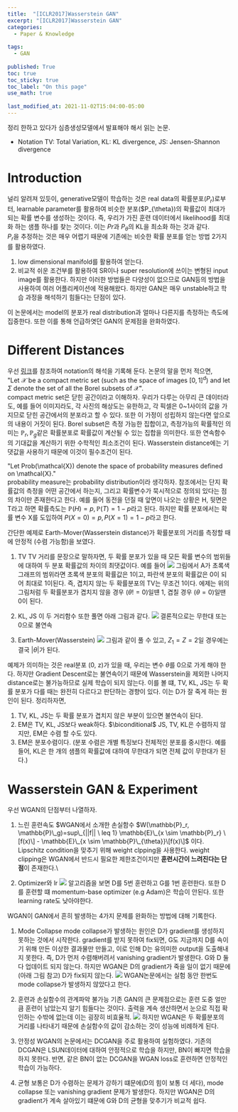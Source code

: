 ```yaml
---
title:  "[ICLR2017]Wasserstein GAN"
excerpt: "[ICLR2017]Wasserstein GAN"
categories:
  - Paper & Knowledge
  
tags:
  - GAN
 
published: True
toc: true
toc_sticky: true
toc_label: "On this page"
use_math: true
    
last_modified_at: 2021-11-02T15:04:00-05:00
---
```


정리 한하고 있다가 심층생성모델에서 발표해야 해서 읽는 논문.

* Notation
TV: Total Variation,
KL: KL divergence, 
JS: Jensen-Shannon divergence

# Introduction
널리 알려져 있듯이, generative모델이 학습하는 것은 real data의 확률분포($P_r$)로부터, learnable parameter를 활용하여 비슷한 분포($P_{\theta})의 확률값이 최대가 되는 
확률 변수를 생성하는 것이다. 즉, 우리가 가진 훈련 데이터에서 likelihood를 최대화 하는 샘플 하나를 찾는 것이다. 이는 $Pr$과 $P_{\theta}$의 KL을 최소화 하는 것과 같다. \
$P_r$을 추정하는 것은 매우 어렵기 때문에 기존에는 비슷한 확률 분포를 얻는 방법 2가지를 활용하였다. 
1. low dimensional manifold를 활용하여 얻는다.
2. 비교적 쉬운 조건부를 활용하여 SR이나 super resolution에 쓰이는 변형된 input image를 활용한다. 
하지만 이러한 방법들은 다양성이 없으므로 GAN등의 방법을 사용하여 여러 어플리케이션에 적용해왔다. 하지만 GAN은 매우 unstable하고 학습 과정을 해석하기 힘들다는 단점이 있다.

이 논문에서는 model의 분포가 real distribution과 얼마나 다른지를 측정하는 측도에 집중한다. 또한 이를 통해 언급하엿던 GAN의 문제점을 완화하였다.


# Different Distances
우선 [링크](https://www.slideshare.net/ssuser7e10e4/wasserstein-gan-i)를 참조하여 notation의 해석을 기록해 둔다. 논문의 말을 먼저 적으면, \
"Let $\mathcal{X}$ be a compact metric set (such as the space of images $[0, 1]^d$) and let $\Sigma$ denote the set of all the Borel subsets of $\mathcal{X}$".\
compact metric set은 닫힌 공간이라고 이해하자. 우리가 다루는 아무리 큰 데이터라도, 예를 들어 이미지라도, 각 사진의 해상도는 유한하고, 각 픽셀은 0~1사이의 값을 가지므로 닫힌 공간에서의 분포라고 할 수 있다. 
또한 이 가정이 성립하지 않는다면 앞으로의 내용이 거짓이 된다. Borel subset은 측정 가능한 집합이고, 측정가능의 확률적인 의미는 $\mathbb{P}_r, \mathbb{P}_g$같은 확률분포로 확률값이 계산될 수 있는 집합을 
의미한다. 또한 연속함수의 기대값을 계산하기 위한 수학적인 최소조건이 된다. Wasserstein distance에는 기댓값을 사용하기 때문에 이것이 필수조건이 된다. 

"Let Prob(\mathcal{X}) denote the space of probability measures defined on \mathcal{X}."\
probability measure는 probability distribution이라 생각하자. 참조에서는 단지 확률값의 측정을 어떤 공간에서 하는지, 그리고 확률변수가 묵시적으로 정의되 있다는 점의 차이만 존재한다고 한다. 
예를 들어 동전을 던질 때 앞면이 나오는 상황은 H, 뒷면은 T라고 하면 확률측도는 $\mathbb{P}(H)=p, \mathbb{P}(T)=1-p$라고 된다. 하지만 확률 분포에서는 확률 변수 X를 도입하여
$P(X=0)=p, P(X=1)=1-p$라고 한다.

간단한 예제로 Earth-Mover(Wasserstein distance)가 확률분포의 거리를 측정할 때에 안정적 (수렴 가능함)을 보였다.  

1. TV
TV 거리를 문장으로 말하자면, 두 확률 분포가 있을 때 모든 확률 변수의 범위들에 대하여 두 분포 확률값의 차이의 최댓값이다. 예를 들어
![](/assets/images/2021-11-02-WGAN/1.JPG)
그림에서 A가 초록색 그래프의 범위라면 초록색 분포의 확률값은 1이고, 파란색 분포의 확률값은 0이 되어 최대로 1이된다. 즉, 겹치지 않는 두 확률분포의 TV는 무조건 1이다. 
에제는 위의 그림처럼 두 확률분포가 겹치지 않을 경우 ($\theta!=0$)일떈 1, 겹칠 경우 ($\theta=0$)일땐 0이 된다. 

2. KL, JS
이 두 거리함수 또한 풀면 아래 그림과 같다.
![](/assets/images/2021-11-02-WGAN/2.jpg)
결론적으로는 무한대 또는 0으로 불연속

3. Earth-Mover(Wasserstein)
![](/assets/images/2021-11-02-WGAN/3.jpg)
그림과 같이 풀 수 있고, $Z_1=Z=2$일 경우에는 결국 $|\theta|$가 된다. 

예제가 의미하는 것은 real분포 (0, z)가 있을 때, 우리는 변수 $\theta$를 0으로 가게 해야 한다. 하지만 Gradient Descent로는 불연속이기 때문에 Wasserstein을 
제외한 나머지 distance로는 불가능하므로 실제 학습이 되지 않는다. 이를 볼 떄, TV, KL, JS는 두 확률 분포가 다를 때는 완전히 다르다고 판단하는 경향이 있다. 이는 D가 잘 죽게 하는 원인이 된다. 
정리하자면, 
1. TV, KL, JS는 두 확률 분포가 겹치지 않은 부분이 있으면 불연속이 된다.
2. EM은 TV, KL, JS보다 weak하다. $\biconditional$ JS, TV, KL은 수렴하지 않지만, EM은 수렴 할 수도 있다.
3. EM은 분포수렴이다. (분포 수렴은 개별 특징보다 전체적인 분포를 중시한다. 예를 들어, KL은 한 개의 샘플의 확률값에 대하여 무한대가 되면 전체 값이 무한대가 된다.) 

# Wasserstein GAN & Experiment
우선 WGAN의 단점부터 나열하자.
1. 느린 훈련속도
$WGAN에서 소개한 손실함수 $W(\mathbb{P}_r, \mathbb{P}\_g)=sup\_{||f|| \ leq 1} \mathbb{E}\_{x \sim \mathbb{P}_r} \[f(x)\] - \mathbb{E}\_{x \sim \mathbb{P}\_{\theta}}\[f(x)\]$
이다. Lipschitz condition을 맞추기 위해 weight clpping을 사용한다.
weight clipping은 WGAN에서 반드시 필요한 제한조건이지만 **훈련시간이 느려진다는 단점**이 존재한다.\

2. Optimizer와 lr
![](/assets/images/2021-11-02-WGAN/4.JPG)
알고리즘을 보면 D를 5번 훈련하고 G를 1번 훈련한다. 또한 D를 훈련할 떄 momentum-base optimizer (e.g Adam)은 학습이 안된다. 또한 learning rate도 낮아야한다. 

WGAN이 GAN에서 흔히 발생하는 4가지 문제를 완화하는 방법에 대해 기록한다. 
1. Mode Collapse
mode collapse가 발생하는 원인은 D가 gradient를 생성하지 못하는 것에서 시작한다. gradient를 받지 못하여 fix되면, G도 지금까지 D를 속이기 위해 만든 이상한 결과물만 만들고, 이로 인해 D는 유의미한 output을 
도출해내지 못한다. 즉, D가 먼저 수렴해버려서 vanishing gradient가 발생한다. G와 D 둘다 업데이트 되지 않는다. 하지만 WGAN은 D의 gradient가 죽을 일이 없기 때문에 (아래 그림 참고) D가 fix되지 않는다.
![](/assets/images/2021-11-02-WGAN/5.JPG)
WGAN논문에서는 실험 동안 한번도 mode collapse가 발생하지 않았다고 한다. 


2. 훈련과 손실함수의 관계파악 불가능 
기존 GAN의 큰 문제점으로는 훈련 도중 얼만큼 훈련이 남았는지 알기 힘들다는 것이다. 출력을 계속 생산하면서 눈으로 직접 확인하는 수밖에 없는데 이는 굉장히 비효율적. 
![](/assets/images/2021-11-02-WGAN/6.JPG)
하지만 WGAN은 두 확률분포의 거리를 나타내기 때문에 손실함수의 값이 감소하는 것이 성능에 비례하게 된다.

3. 안정성
WGAN의 논문에서는 DCGAN을 주로 활용하여 실험하였다. 기존의 DCGAN은 LSUN데이터에 대하여 안정적으로 학습을 하지만, BN이 빠지면 학습을 하지 못한다. 반면, 같은 BN이 없는 DCGAN을 
WGAN loss로 훈련하면 안정적인 학습이 가능하다. 

4. 균형
보통은 D가 수렴하는 문제가 강하기 떄문에(D의 힘이 보통 더 세다), mode collapse 또는 vanishing gradient 문제가 발생한다. 하지만 WGAN은 D의 gradient가 계속 살아있기 떄문에 
G와 D의 균형을 맞추기가 비교적 쉽다. 










